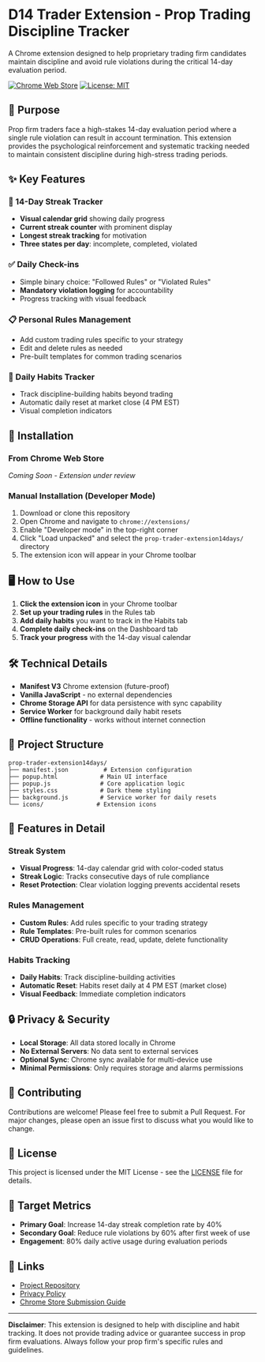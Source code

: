 # D14 Trader Extension - Prop Trading Discipline Tracker

A Chrome extension designed to help proprietary trading firm candidates maintain discipline and avoid rule violations during the critical 14-day evaluation period.

[![Chrome Web Store](https://img.shields.io/badge/Chrome-Web%20Store-blue)](https://chrome.google.com/webstore)
[![License: MIT](https://img.shields.io/badge/License-MIT-yellow.svg)](https://opensource.org/licenses/MIT)

## 🎯 Purpose

Prop firm traders face a high-stakes 14-day evaluation period where a single rule violation can result in account termination. This extension provides the psychological reinforcement and systematic tracking needed to maintain consistent discipline during high-stress trading periods.

## ✨ Key Features

### 📅 14-Day Streak Tracker
- **Visual calendar grid** showing daily progress
- **Current streak counter** with prominent display
- **Longest streak tracking** for motivation
- **Three states per day**: incomplete, completed, violated

### ✅ Daily Check-ins
- Simple binary choice: "Followed Rules" or "Violated Rules"
- **Mandatory violation logging** for accountability
- Progress tracking with visual feedback

### 📋 Personal Rules Management
- Add custom trading rules specific to your strategy
- Edit and delete rules as needed
- Pre-built templates for common trading scenarios

### 🎯 Daily Habits Tracker
- Track discipline-building habits beyond trading
- Automatic daily reset at market close (4 PM EST)
- Visual completion indicators

## 🚀 Installation

### From Chrome Web Store
*Coming Soon - Extension under review*

### Manual Installation (Developer Mode)
1. Download or clone this repository
2. Open Chrome and navigate to `chrome://extensions/`
3. Enable "Developer mode" in the top-right corner
4. Click "Load unpacked" and select the `prop-trader-extension14days/` directory
5. The extension icon will appear in your Chrome toolbar

## 🖥️ How to Use

1. **Click the extension icon** in your Chrome toolbar
2. **Set up your trading rules** in the Rules tab
3. **Add daily habits** you want to track in the Habits tab
4. **Complete daily check-ins** on the Dashboard tab
5. **Track your progress** with the 14-day visual calendar

## 🛠️ Technical Details

- **Manifest V3** Chrome extension (future-proof)
- **Vanilla JavaScript** - no external dependencies
- **Chrome Storage API** for data persistence with sync capability
- **Service Worker** for background daily habit resets
- **Offline functionality** - works without internet connection

## 📁 Project Structure

```
prop-trader-extension14days/
├── manifest.json          # Extension configuration
├── popup.html            # Main UI interface
├── popup.js              # Core application logic
├── styles.css            # Dark theme styling
├── background.js         # Service worker for daily resets
└── icons/               # Extension icons
```

## 🎨 Features in Detail

### Streak System
- **Visual Progress**: 14-day calendar grid with color-coded status
- **Streak Logic**: Tracks consecutive days of rule compliance
- **Reset Protection**: Clear violation logging prevents accidental resets

### Rules Management
- **Custom Rules**: Add rules specific to your trading strategy
- **Rule Templates**: Pre-built rules for common scenarios
- **CRUD Operations**: Full create, read, update, delete functionality

### Habits Tracking
- **Daily Habits**: Track discipline-building activities
- **Automatic Reset**: Habits reset daily at 4 PM EST (market close)
- **Visual Feedback**: Immediate completion indicators

## 🔒 Privacy & Security

- **Local Storage**: All data stored locally in Chrome
- **No External Servers**: No data sent to external services
- **Optional Sync**: Chrome sync available for multi-device use
- **Minimal Permissions**: Only requires storage and alarms permissions

## 🤝 Contributing

Contributions are welcome! Please feel free to submit a Pull Request. For major changes, please open an issue first to discuss what you would like to change.

## 📄 License

This project is licensed under the MIT License - see the [LICENSE](LICENSE) file for details.

## 🎯 Target Metrics

- **Primary Goal**: Increase 14-day streak completion rate by 40%
- **Secondary Goal**: Reduce rule violations by 60% after first week of use
- **Engagement**: 80% daily active usage during evaluation periods

## 🔗 Links

- [Project Repository](https://github.com/parislaw/d14-trader-extension)
- [Privacy Policy](PRIVACY_POLICY.md)
- [Chrome Store Submission Guide](CHROME_STORE_SUBMISSION_GUIDE.md)

---

**Disclaimer**: This extension is designed to help with discipline and habit tracking. It does not provide trading advice or guarantee success in prop firm evaluations. Always follow your prop firm's specific rules and guidelines.